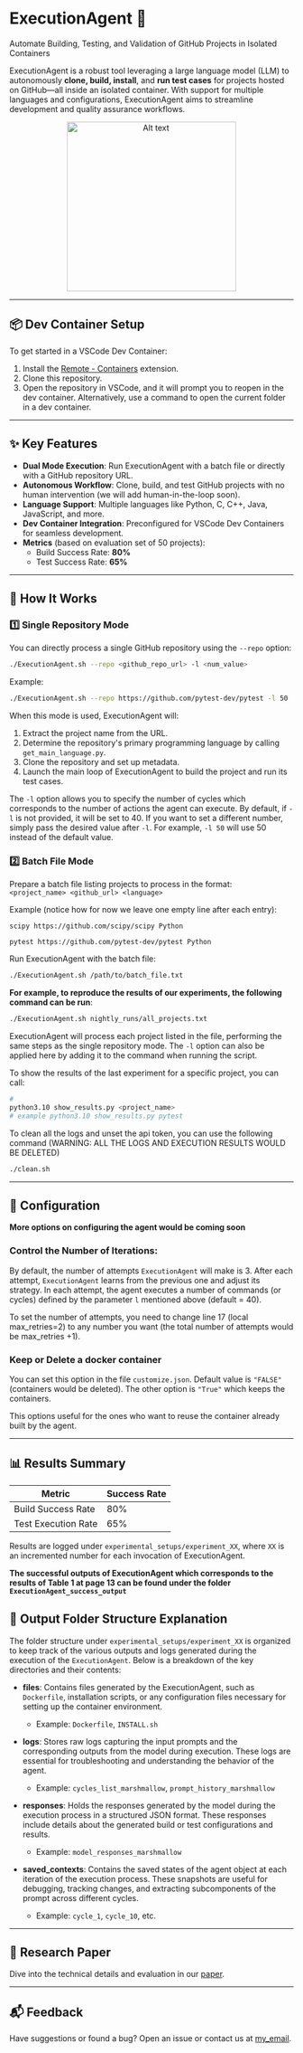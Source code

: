 # ExecutionAgent 🚀  
Automate Building, Testing, and Validation of GitHub Projects in Isolated Containers  

ExecutionAgent is a robust tool leveraging a large language model (LLM) to autonomously **clone, build, install**, and **run test cases** for projects hosted on GitHub—all inside an isolated container. With support for multiple languages and configurations, ExecutionAgent aims to streamline development and quality assurance workflows.  
<div style="text-align: center;">
  <img src="execution_agent.png" alt="Alt text" width="300" height="300">
</div>

---

## 📦 Dev Container Setup  
To get started in a VSCode Dev Container:  
1. Install the [Remote - Containers](https://code.visualstudio.com/docs/remote/containers) extension.  
2. Clone this repository.  
3. Open the repository in VSCode, and it will prompt you to reopen in the dev container. Alternatively, use a command to open the current folder in a dev container.  

---

## ✨ Key Features  
- **Dual Mode Execution**: Run ExecutionAgent with a batch file or directly with a GitHub repository URL.  
- **Autonomous Workflow**: Clone, build, and test GitHub projects with no human intervention (we will add human-in-the-loop soon).
- **Language Support**: Multiple languages like Python, C, C++, Java, JavaScript, and more.  
- **Dev Container Integration**: Preconfigured for VSCode Dev Containers for seamless development.  
- **Metrics** (based on evaluation set of 50 projects):  
  - Build Success Rate: **80%**  
  - Test Success Rate: **65%**  

---

## 🚀 How It Works  

### 1️⃣ Single Repository Mode  
You can directly process a single GitHub repository using the `--repo` option:  
```bash
./ExecutionAgent.sh --repo <github_repo_url> -l <num_value>
```  
Example:  
```bash
./ExecutionAgent.sh --repo https://github.com/pytest-dev/pytest -l 50
```  

When this mode is used, ExecutionAgent will:  
1. Extract the project name from the URL.  
2. Determine the repository's primary programming language by calling `get_main_language.py`.  
3. Clone the repository and set up metadata.  
4. Launch the main loop of ExecutionAgent to build the project and run its test cases.  

The `-l` option allows you to specify the number of cycles which corresponds to the number of actions the agent can execute. By default, if `-l` is not provided, it will be set to 40. If you want to set a different number, simply pass the desired value after `-l`. For example, `-l 50` will use 50 instead of the default value.  

### 2️⃣ Batch File Mode  
Prepare a batch file listing projects to process in the format:  
`<project_name> <github_url> <language>`  

Example (notice how for now we leave one empty line after each entry):  
```plaintext
scipy https://github.com/scipy/scipy Python

pytest https://github.com/pytest-dev/pytest Python
```

Run ExecutionAgent with the batch file:  
```bash
./ExecutionAgent.sh /path/to/batch_file.txt
```  

**For example, to reproduce the results of our experiments, the following command can be run**:
```bash
./ExecutionAgent.sh nightly_runs/all_projects.txt
```

ExecutionAgent will process each project listed in the file, performing the same steps as the single repository mode. The `-l` option can also be applied here by adding it to the command when running the script.

To show the results of the last experiment for a specific project, you can call:
```sh
#
python3.10 show_results.py <project_name>
# example python3.10 show_results.py pytest
```

To clean all the logs and unset the api token, you can use the following command (WARNING: ALL THE LOGS AND EXECUTION RESULTS WOULD BE DELETED)
```sh
./clean.sh
```

---

## 🔧 Configuration 

**More options on configuring the agent would be coming soon**

### Control the Number of Iterations:
By default, the number of attempts `ExecutionAgent` will make is 3. After each attempt, `ExecutionAgent` learns from the previous one and adjust its strategy.
In each attempt, the agent executes a number of commands (or cycles) defined by the parameter `l` mentioned above (default = 40).

To set the number of attempts, you need to change line 17 (local max_retries=2) to any number you want (the total number of attempts would be max_retries +1).

### Keep or Delete a docker container
You can set this option in the file `customize.json`. Default value is `"FALSE"` (containers would be deleted). The other option is `"True"` which keeps the containers.

This options useful for the ones who want to reuse the container already built by the agent.

---

## 📊 Results Summary  

| **Metric**              | **Success Rate** |  
|--------------------------|------------------|  
| Build Success Rate       | 80%              |  
| Test Execution Rate      | 65%              |  

Results are logged under `experimental_setups/experiment_XX`, where `XX` is an incremented number for each invocation of ExecutionAgent.

**The successful outputs of ExecutionAgent which corresponds to the results of Table 1 at page 13 can be found under the folder `ExecutionAgent_success_output`**

## 📁 Output Folder Structure Explanation  

The folder structure under `experimental_setups/experiment_XX` is organized to keep track of the various outputs and logs generated during the execution of the `ExecutionAgent`. Below is a breakdown of the key directories and their contents:  

- **files**: Contains files generated by the ExecutionAgent, such as `Dockerfile`, installation scripts, or any configuration files necessary for setting up the container environment.  
  - Example: `Dockerfile`, `INSTALL.sh`   

- **logs**: Stores raw logs capturing the input prompts and the corresponding outputs from the model during execution. These logs are essential for troubleshooting and understanding the behavior of the agent.  
  - Example: `cycles_list_marshmallow`, `prompt_history_marshmallow`  

- **responses**: Holds the responses generated by the model during the execution process in a structured JSON format. These responses include details about the generated build or test configurations and results.  
  - Example: `model_responses_marshmallow`  

- **saved_contexts**: Contains the saved states of the agent object at each iteration of the execution process. These snapshots are useful for debugging, tracking changes, and extracting subcomponents of the prompt across different cycles.  
  - Example: `cycle_1`, `cycle_10`, etc.  


---

## 📜 Research Paper  
Dive into the technical details and evaluation in our [paper](./paper_preprint.pdf).  

---

## 📬 Feedback  
Have suggestions or found a bug? Open an issue or contact us at [my_email](mailto:fi_bouzenia@esi.dz).
